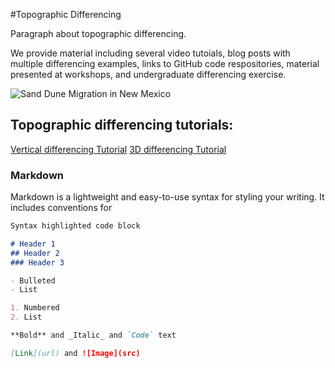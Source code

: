#Topographic Differencing 

Paragraph about topographic differencing. 

We provide material including several video tutoials, blog posts with multiple differencing examples, links to GitHub code respositories, material presented at workshops, and undergraduate differencing exercise. 

![Sand Dune Migration in New Mexico](https://cloud.sdsc.edu:443/v1/AUTH_opentopography/www/images%2Fsand_dunes_NM.gif)

## Topographic differencing tutorials: 

[Vertical differencing Tutorial](https://youtu.be/BlDx66AQ3G0)
[3D differencing Tutorial](https://youtu.be/OoIasU4yMeQ)

### Markdown

Markdown is a lightweight and easy-to-use syntax for styling your writing. It includes conventions for

```markdown
Syntax highlighted code block

# Header 1
## Header 2
### Header 3

- Bulleted
- List

1. Numbered
2. List

**Bold** and _Italic_ and `Code` text

[Link](url) and ![Image](src)
```


